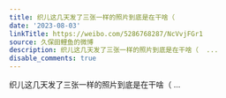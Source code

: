 ```yaml
---
title: 织儿这几天发了三张一样的照片到底是在干啥（
date: '2023-08-03'
linkTitle: https://weibo.com/5286768287/NcVvjFGr1
source: 久保田鲤鱼的微博
description: 织儿这几天发了三张一样的照片到底是在干啥（  ...
disable_comments: true
---
```

织儿这几天发了三张一样的照片到底是在干啥（  ...